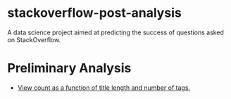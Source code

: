 # stackoverflow-post-analysis
A data science project aimed at predicting the success of questions asked on StackOverflow.

# Preliminary Analysis
* <a href="http://nbviewer.ipython.org/github/staubda/stackoverflow-post-analysis/blob/master/Data%20project%20-%20preliminary%20analysis.ipynb" target="_blank">View count as a function of title length and number of tags.</a>
